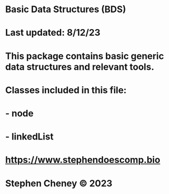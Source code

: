 # Basic Data Structures (BDS)
# Last updated: 8/12/23
#
# This package contains basic generic data structures and relevant tools. 
#
# Classes included in this file:
#   - node
#   - linkedList
#
#
# https://www.stephendoescomp.bio
# Stephen Cheney © 2023